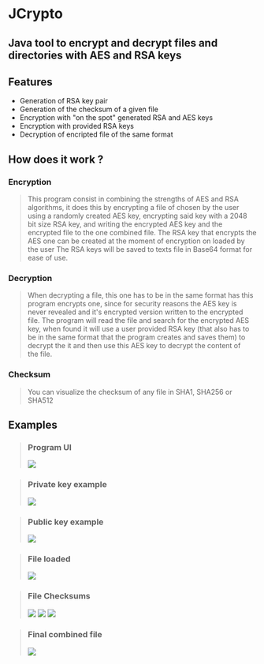 # JCrypto
## Java tool to encrypt and decrypt files and directories with AES and RSA keys

## Features
- Generation of RSA key pair
- Generation of the checksum of a given file
- Encryption with "on the spot" generated RSA and AES keys
- Encryption with provided RSA keys
- Decryption of encripted file of the same format

## How does it work ?
### Encryption
> This program consist in combining the strengths of AES and RSA algorithms, it does this by encrypting a file of chosen by the user 
> using a randomly created AES key, encrypting said key with a 2048 bit size RSA key, and writing the encrypted AES key and the 
> encrypted file to the one combined file.
> The RSA key that encrypts the AES one can be created at the moment of encryption on loaded by the user
> The RSA keys will be saved to texts file in Base64 format for ease of use.

### Decryption
> When decrypting a file, this one has to be in the same format has this program encrypts one, since for security reasons the AES key
> is never revealed and it's encrypted version written to the encrypted file. 
> The program will read the file and search for the encrypted AES key, when found it will use a user provided RSA key (that also has to 
> be in the same format that the program creates and saves them) to decrypt the it and then use this AES key to decrypt the content of  
> the file.

### Checksum
> You can visualize the checksum of any file in SHA1, SHA256 or SHA512

## Examples
> ### Program UI
>
>![](Images/JCrypto_UI.png)


> ### Private key example
>
>![](Images/private_key.png)


> ### Public key example
>
>![](Images/public_key.png)


> ### File loaded
>
>![](Images/JCrypto_test1.png)


> ### File Checksums
>
>![](Images/JCrypto_test1_sha1.png)
>![](Images/JCrypto_test1_sha256.png)
>![](Images/JCrypto_test1_sha512.png)


> ### Final combined file
>
>![](Images/encrypted_file.png)


